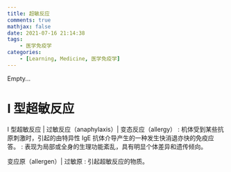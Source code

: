 ```yaml
---
title: 超敏反应
comments: true
mathjax: false
date: 2021-07-16 21:14:38
tags:
    - 医学免疫学
categories:
    - [Learning, Medicine, 医学免疫学]
---
```


Empty...

<!-- more -->

# Ⅰ 型超敏反应

Ⅰ 型超敏反应 | 过敏反应（anaphylaxis）| 变态反应（allergy）
: 机体受到某些抗原刺激时，引起的由特异性 IgE 抗体介导产生的一种发生快消退亦快的免疫应答。
: 表现为局部或全身的生理功能紊乱，具有明显个体差异和遗传倾向。

变应原（allergen）| 过敏原
: 引起超敏反应的物质。

